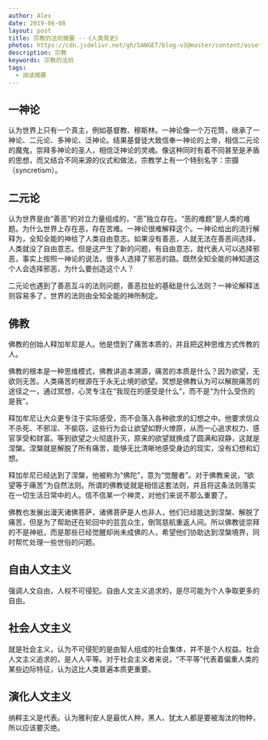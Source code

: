 ```yaml
---
author: Alex
date: 2019-06-08
layout: post
title: 宗教的法则摘要 --《人类简史》
photos: https://cdn.jsdelivr.net/gh/SANGET/blog-v3@master/content/assets/images/other/religion.jpg
description: 宗教
keywords: 宗教的法则
tags: 
  - 阅读摘要
---
```


## 一神论

认为世界上只有一个真主，例如基督教、穆斯林。一神论像一个万花筒，继承了一神论、二元论、多神论、泛神论。结果基督徒大致信奉一神论的上帝，相信二元论的魔鬼，崇拜多神论的圣人，相信泛神论的灵魂。像这种同时有着不同甚至是矛盾的思想，而又结合不同来源的仪式和做法，宗教学上有一个特别名字：宗摄（syncretism）。

## 二元论

认为世界是由“善恶”的对立力量组成的，“恶”独立存在。“恶的难题”是人类的难题。为什么世界上存在恶，存在苦难。一神论很难解释这个。一神论给出的流行解释为，全知全能的神给了人类自由意志。如果没有善恶，人就无法在善恶间选择，人类就没了自由意志。但是这产生了新的问题，有自由意志，就代表人可以选择邪恶，事实上按照一神论的说法，很多人选择了邪恶的路。既然全知全能的神知道这个人会选择邪恶，为什么要创造这个人？

二元论也遇到了善恶互斗的法则问题，善恶拉扯的基础是什么法则？一神论解释法则容易多了，世界的法则由全知全能的神所制定。

## 佛教

佛教的创始人释加牟尼是人。他是悟到了痛苦本质的，并且把这种思维方式传教的人。

佛教的根本是一种思维模式，佛教讲追本溯源，痛苦的本质是什么？因为欲望，无欲则无苦。人类痛苦的根源在于永无止境的欲望。冥想是佛教认为可以解脱痛苦的途径之一，通过冥想，心灵专注在“我现在的感受是什么”，而不是“为什么受伤的是我”。

释加牟尼让大众更专注于实际感受，而不会落入各种欲求的幻想之中。他要求信众不杀死、不邪淫、不偷窃，这些行为会让欲望如野火燎原，从而一心追求权力、感官享受和财富。等到欲望之火彻底扑灭，原来的欲望就换成了圆满和寂静，这就是涅槃。涅槃就是解脱了所有痛苦，能够无比清晰地感受身边的现实，没有幻想和幻想。

释加牟尼已经达到了涅槃，他被称为“佛陀”，意为“觉醒者”。对于佛教来说，“欲望等于痛苦”为自然法则。所谓的佛教徒就是相信这套法则，并且将这条法则落实在一切生活日常中的人。信不信某一个神灵，对他们来说不那么重要了。

佛教也发展出漫天诸佛菩萨，诸佛菩萨是人也非人，他们已经能达到涅槃、解脱了痛苦，但是为了帮助还在轮回中的芸芸众生，倒驾慈航重返人间。所以佛教徒崇拜的不是神衹，而是那些已经觉醒却尚未成佛的人，希望他们协助达到涅槃境界，同时帮忙处理一些世俗的问题。

## 自由人文主义

强调人文自由，人权不可侵犯。自由人文主义追求的，是尽可能为个人争取更多的自由。

## 社会人文主义

就是社会主义，认为不可侵犯的是由智人组成的社会集体，并不是个人权益。社会人文主义追求的，是人人平等。对于社会主义者来说，“不平等”代表着偏重人类的某些边际特征，认为这比人类普遍本质更重要。

## 演化人文主义

纳粹主义是代表。认为雅利安人是最优人种，黑人、犹太人都是要被淘汰的物种，所以应该要灭绝。
